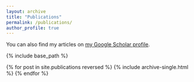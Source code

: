 ```yaml
---
layout: archive
title: "Publications"
permalink: /publications/
author_profile: true
---
```


You can also find my articles on <a href="https://scholar.google.com/citations?user=8JKUMc8AAAAJ&hl=en">my Google Scholar profile</a>.


{% include base_path %}

{% for post in site.publications reversed %}
  {% include archive-single.html %}
{% endfor %}
